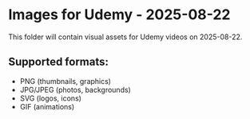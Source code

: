 # Images for Udemy - 2025-08-22

This folder will contain visual assets for Udemy videos on 2025-08-22.

## Supported formats:
- PNG (thumbnails, graphics)
- JPG/JPEG (photos, backgrounds)
- SVG (logos, icons)
- GIF (animations)
